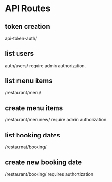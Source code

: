 # API Routes
## token creation 
 api-token-auth/

## list users 
 auth/users/    require admin authorization.

## list menu items
 /restaurant/menu/

## create menu items 
/restaurant/menunew/   require admin authorization.

## list booking dates 
 /restaurnat/booking/

## create new booking date  
/restaurant/booking/   requires authortization
